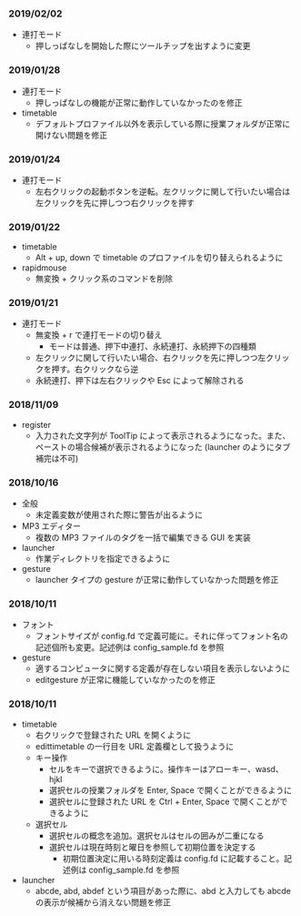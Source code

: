 ### 2019/02/02
- 連打モード
    - 押しっぱなしを開始した際にツールチップを出すように変更
### 2019/01/28
- 連打モード
    - 押しっぱなしの機能が正常に動作していなかったのを修正
- timetable
    - デフォルトプロファイル以外を表示している際に授業フォルダが正常に開けない問題を修正
### 2019/01/24
- 連打モード
    - 左右クリックの起動ボタンを逆転。左クリックに関して行いたい場合は左クリックを先に押しつつ右クリックを押す
### 2019/01/22
- timetable
    - Alt + up, down で timetable のプロファイルを切り替えられるように
- rapidmouse
    - 無変換 + クリック系のコマンドを削除
### 2019/01/21
- 連打モード
    - 無変換 + r で連打モードの切り替え
        - モードは普通、押下中連打、永続連打、永続押下の四種類
    - 左クリックに関して行いたい場合、右クリックを先に押しつつ左クリックを押す。右クリックなら逆
    - 永続連打、押下は左右クリックや Esc によって解除される
### 2018/11/09
- register
    - 入力された文字列が ToolTip によって表示されるようになった。また、ペーストの場合候補が表示されるようになった (launcher のようにタブ補完は不可)
### 2018/10/16
- 全般
    - 未定義変数が使用された際に警告が出るように
- MP3 エディター
    - 複数の MP3 ファイルのタグを一括で編集できる GUI を実装
- launcher 
    - 作業ディレクトリを指定できるように
- gesture
    - launcher タイプの gesture が正常に動作していなかった問題を修正
### 2018/10/11
- フォント
    - フォントサイズが config.fd で定義可能に。それに伴ってフォント名の記述個所も変更。記述例は config_sample.fd を参照
- gesture
    - 適するコンピュータに関する定義が存在しない項目を表示しないように
    - editgesture が正常に機能していなかったのを修正
### 2018/10/11
- timetable
    - 右クリックで登録された URL を開くように
    - edittimetable の一行目を URL 定義欄として扱うように
    - キー操作
        - セルをキーで選択できるように。操作キーはアローキー、wasd、hjkl
        - 選択セルの授業フォルダを Enter, Space で開くことができるように
        - 選択セルに登録された URL を Ctrl + Enter, Space で開くことができるように
    - 選択セル
        - 選択セルの概念を追加。選択セルはセルの囲みが二重になる
        - 選択セルは現在時刻と曜日を参照して初期位置を決定する
            - 初期位置決定に用いる時刻定義は config.fd に記載すること。記述例は config_sample.fd を参照
- launcher
    - abcde, abd, abdef という項目があった際に、abd と入力しても abcde の表示が候補から消えない問題を修正


